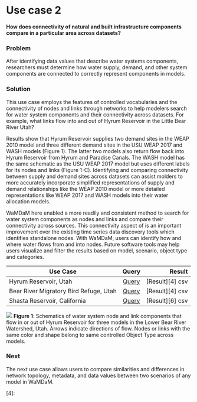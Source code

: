 # Use case 2

**How does connectivity of natural and built infrastructure components compare in a particular area across datasets?**   


### Problem  
After identifying data values that describe water systems components, researchers must determine how water supply, demand, and other system components are connected to correctly represent components in models. 

### Solution  
This use case employs the features of controlled vocabularies and the connectivity of nodes and links through networks to help modelers search for water system components and their connectivity across datasets. For example, what links flow into and out of Hyrum Reservoir in the Little Bear River Utah? 


Results show that Hyrum Reservoir supplies two demand sites in the WEAP 2010 model and three different demand sites in the USU WEAP 2017 and WASH models (Figure 1). The latter two models also return flow back into Hyrum Reservoir from Hyrum and Paradise Canals. The WASH model has the same schematic as the USU WEAP 2017 model but uses different labels for its nodes and links (Figure 1-C). Identifying and comparing connectivity between supply and demand sites across datasets can assist molders to more accurately incorporate simplified representations of supply and demand relationships like the WEAP 2010 model or more detailed representations like WEAP 2017 and WASH models into their water allocation models.

WaMDaM here enabled a more readily and consistent method to search for water system components as nodes and links and compare their connectivity across sources. This connectivity aspect of is an important improvement over the existing time series data discovery tools which identifies standalone nodes. With WaMDaM, users can identify how and where water flows from and into nodes. Future software tools may help users visualize and filter the results based on model, scenario, object type and categories. 


| Use Case        | Query           | Result  |
| ------------- |:-------------:| -----:|
|Hyrum Reservoir, Utah     | [Query][1] | [Result][4] csv |
|Bear River Migratory Bird Refuge, Utah    | [Query][2] | [Result][4] csv |
|Shasta Reservoir, California    | [Query][3] | [Result][6] csv |



![](/QuerySelect/images/networks.png) 
**Figure 1**: Schematics of water system node and link components that flow in or out of Hyrum Reservoir for three models in the Lower Bear River Watershed, Utah. Arrows indicate directions of flow. Nodes or links with the same color and shape belong to same controlled Object Type across models.

### Next  
The next use case allows users to compare similarities and differences in network topology, metadata, and data values between two scenarios of any model in WaMDaM. 


[1]:https://github.com/WamdamProject/WaMDaM_UseCases/blob/master/UseCases_files/4Queries_SQL/UseCase2/1_FindNodeLinkInstances_Hyrum.sql 

[2]:https://github.com/WamdamProject/WaMDaM_UseCases/blob/master/UseCases_files/4Queries_SQL/UseCase2/2_FindNodeLinkInstances_refuge.sql

[3]:https://github.com/WamdamProject/WaMDaM_UseCases/blob/master/UseCases_files/4Queries_SQL/UseCase2/3_FindNodeLinkInstances_Shasta.sql





[4]: